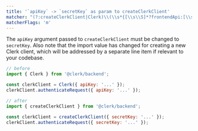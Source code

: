 ```yaml
---
title: '`apiKey` -> `secretKey` as param to createClerkClient'
matcher: "(?:createClerkClient|Clerk)\\(\\s*{[\\s\\S]*?frontendApi:[\\s\\S]*?\\)"
matcherFlags: 'm'
---
```


The `apiKey` argument passed to `createClerkClient` must be changed to `secretKey`. Also note that the import value has changed for creating a new Clerk client, which will be addressed by a separate line item if relevant to your codebase.

```js
// before
import { Clerk } from '@clerk/backend';

const clerkClient = Clerk({ apiKey: '...' });
clerkClient.authenticateRequest({ apiKey: '...' });

// after
import { createClerkClient } from '@clerk/backend';

const clerkClient = createClerkClient({ secretKey: '...' });
clerkClient.authenticateRequest({ secretKey: '...' });
```
